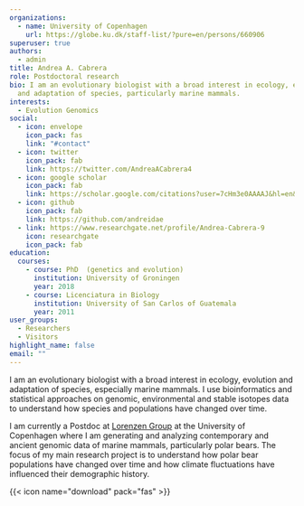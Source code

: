 ```yaml
---
organizations:
  - name: University of Copenhagen
    url: https://globe.ku.dk/staff-list/?pure=en/persons/660906
superuser: true
authors:
  - admin
title: Andrea A. Cabrera
role: Postdoctoral research
bio: I am an evolutionary biologist with a broad interest in ecology, evolution
  and adaptation of species, particularly marine mammals.
interests:
  - Evolution Genomics
social:
  - icon: envelope
    icon_pack: fas
    link: "#contact"
  - icon: twitter
    icon_pack: fab
    link: https://twitter.com/AndreaACabrera4
  - icon: google scholar
    icon_pack: fab
    link: https://scholar.google.com/citations?user=7cHm3e0AAAAJ&hl=en&oi=ao
  - icon: github
    icon_pack: fab
    link: https://github.com/andreidae
  - link: https://www.researchgate.net/profile/Andrea-Cabrera-9
    icon: researchgate
    icon_pack: fab
education:
  courses:
    - course: PhD  (genetics and evolution)
      institution: University of Groningen
      year: 2018
    - course: Licenciatura in Biology
      institution: University of San Carlos of Guatemala
      year: 2011
user_groups:
  - Researchers
  - Visitors
highlight_name: false
email: ""
---
```

<!--StartFragment-->

I am an evolutionary biologist with a broad interest in ecology, evolution and adaptation of species, especially marine mammals. I use bioinformatics and statistical approaches on genomic, environmental and stable isotopes data to understand how species and populations have changed over time.

I am currently a Postdoc at [Lorenzen Group](https://globe.ku.dk/research/evogenomics/lorenzen-group/) at the University of Copenhagen where I am generating and analyzing contemporary and ancient genomic data of marine mammals, particularly polar bears. The focus of my main research project is to understand how polar bear populations have changed over time and how climate fluctuations have influenced their demographic history.

<!--EndFragment-->

{{< icon name="download" pack="fas" >}}
